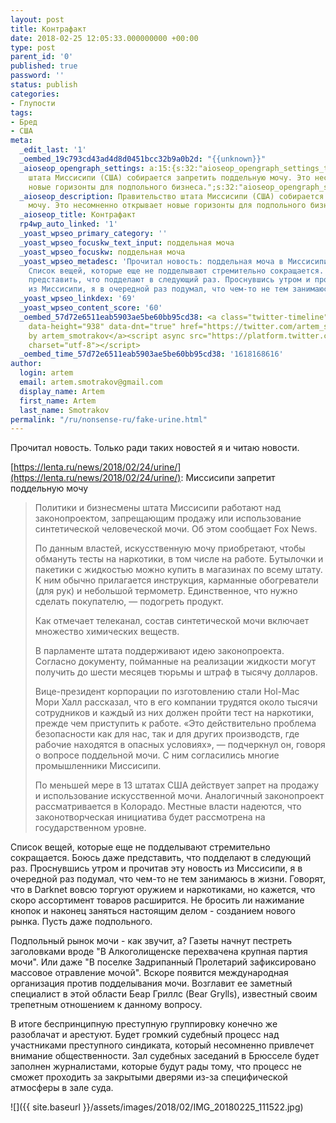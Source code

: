 ```yaml
---
layout: post
title: Контрафакт
date: 2018-02-25 12:05:33.000000000 +00:00
type: post
parent_id: '0'
published: true
password: ''
status: publish
categories:
- Глупости
tags:
- Бред
- США
meta:
  _edit_last: '1'
  _oembed_19c793cd43ad4d8d0451bcc32b9a0b2d: "{{unknown}}"
  _aioseop_opengraph_settings: a:15:{s:32:"aioseop_opengraph_settings_title";s:20:"Контрафакт";s:31:"aioseop_opengraph_settings_desc";s:259:"Правительство
    штата Миссисипи (США) собирается запретить поддельную мочу. Это несомненно открывает
    новые горизонты для подпольного бизнеса.";s:32:"aioseop_opengraph_settings_image";s:90:"https://blog.gypsyengineer.com/wp-content/uploads/2018/02/IMG_20180225_111522-768x1024.jpg";s:36:"aioseop_opengraph_settings_customimg";s:0:"";s:37:"aioseop_opengraph_settings_imagewidth";s:0:"";s:38:"aioseop_opengraph_settings_imageheight";s:0:"";s:32:"aioseop_opengraph_settings_video";s:0:"";s:37:"aioseop_opengraph_settings_videowidth";s:0:"";s:38:"aioseop_opengraph_settings_videoheight";s:0:"";s:35:"aioseop_opengraph_settings_category";s:7:"article";s:34:"aioseop_opengraph_settings_section";s:0:"";s:30:"aioseop_opengraph_settings_tag";s:0:"";s:34:"aioseop_opengraph_settings_setcard";s:7:"summary";s:44:"aioseop_opengraph_settings_customimg_twitter";s:0:"";s:44:"aioseop_opengraph_settings_customimg_checker";s:1:"0";}
  _aioseop_description: Правительство штата Миссисипи (США) собирается запретить поддельную
    мочу. Это несомненно открывает новые горизонты для подпольного бизнеса.
  _aioseop_title: Контрафакт
  rp4wp_auto_linked: '1'
  _yoast_wpseo_primary_category: ''
  _yoast_wpseo_focuskw_text_input: поддельная моча
  _yoast_wpseo_focuskw: поддельная моча
  _yoast_wpseo_metadesc: 'Прочитал новость: поддельная моча в Миссисипи будет запрещена.
    Список вещей, которые еще не подделывают стремительно сокращается. Боюсь даже
    представить, что подделают в следующий раз. Проснувшись утром и прочитав эту новость
    из Миссисипи, я в очередной раз подумал, что чем-то не тем занимаюсь в жизни.'
  _yoast_wpseo_linkdex: '69'
  _yoast_wpseo_content_score: '60'
  _oembed_57d72e6511eab5903ae5be60bb95cd38: <a class="twitter-timeline" data-width="625"
    data-height="938" data-dnt="true" href="https://twitter.com/artem_smotrakov?ref_src=twsrc%5Etfw">Tweets
    by artem_smotrakov</a><script async src="https://platform.twitter.com/widgets.js"
    charset="utf-8"></script>
  _oembed_time_57d72e6511eab5903ae5be60bb95cd38: '1618168616'
author:
  login: artem
  email: artem.smotrakov@gmail.com
  display_name: Artem
  first_name: Artem
  last_name: Smotrakov
permalink: "/ru/nonsense-ru/fake-urine.html"
---
```

Прочитал новость. Только ради таких новостей я и читаю новости.

[https://lenta.ru/news/2018/02/24/urine/](https://lenta.ru/news/2018/02/24/urine/): Миссисипи запретит поддельную мочу

> Политики и бизнесмены штата Миссисипи работают над законопроектом, запрещающим продажу или использование синтетической человеческой мочи. Об этом сообщает Fox News.
> 
> По данным властей, искусственную мочу приобретают, чтобы обмануть тесты на наркотики, в том числе на работе. Бутылочки и пакетики с жидкостью можно купить в магазинах по всему штату. К ним обычно прилагается инструкция, карманные обогреватели (для рук) и небольшой термометр. Единственное, что нужно сделать покупателю, — подогреть продукт.
> 
> Как отмечает телеканал, состав синтетической мочи включает множество химических веществ.
> 
> В парламенте штата поддерживают идею законопроекта. Согласно документу, пойманные на реализации жидкости могут получить до шести месяцев тюрьмы и штраф в тысячу долларов.
> 
> Вице-президент корпорации по изготовлению стали Hol-Mac Мори Халл рассказал, что в его компании трудятся около тысячи сотрудников и каждый из них должен пройти тест на наркотики, прежде чем приступить к работе. «Это действительно проблема безопасности как для нас, так и для других производств, где рабочие находятся в опасных условиях», — подчеркнул он, говоря о вопросе поддельной мочи. С ним согласились многие промышленники Миссисипи.
> 
> По меньшей мере в 13 штатах США действует запрет на продажу и использование искусственной мочи. Аналогичный законопроект рассматривается в Колорадо. Местные власти надеются, что законотворческая инициатива будет рассмотрена на государственном уровне.

Список вещей, которые еще не подделывают стремительно сокращается. Боюсь даже представить, что подделают в следующий раз. Проснувшись утром и прочитав эту новость из Миссисипи, я в очередной раз подумал, что чем-то не тем занимаюсь в жизни. Говорят, что в Darknet вовсю торгуют оружием и наркотиками, но кажется, что скоро ассортимент товаров расширится. Не бросить ли нажимание кнопок и наконец заняться настоящим делом - созданием нового рынка. Пусть даже подпольного.

Подпольный рынок мочи - как звучит, а? Газеты начнут пестреть заголовками вроде "В Алкоголищенске перехвачена крупная партия мочи". Или даже "В поселке Задрипанный Пролетарий зафиксировано массовое отравление мочой". Вскоре появится международная организация против подделывания мочи. Возглавит ее заметный специалист в этой области Беар Гриллс (Bear Grylls), известный своим трепетным отношением к данному вопросу.

В итоге беспринципную преступную группировку конечно же разоблачат и арестуют. Будет громкий судебный процесс над участниками преступного синдиката, который несомненно привлечет внимание общественности. Зал судебных заседаний в Брюсселе будет заполнен журналистами, которые будут рады тому, что процесс не сможет проходить за закрытыми дверями из-за специфической атмосферы в зале суда.

![]({{ site.baseurl }}/assets/images/2018/02/IMG_20180225_111522.jpg)

